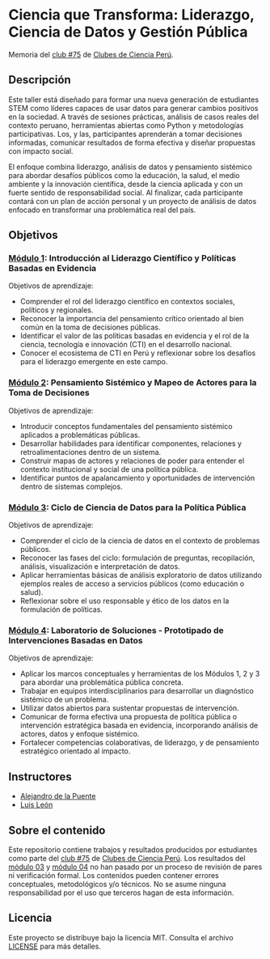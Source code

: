 # Ciencia que Transforma: Liderazgo, Ciencia de Datos y Gestión Pública

Memoria del [club #75](https://clubesdecienciaperu.org/project/cdecpe75-ciencia-que-transforma-liderazgo-datos-y-gestion-publica/) de [Clubes de Ciencia Perú](https://clubesdecienciaperu.org).

## Descripción

Este taller está diseñado para formar una nueva generación de estudiantes STEM como líderes capaces de usar datos para generar cambios positivos en la sociedad. 
A través de sesiones prácticas, análisis de casos reales del contexto peruano, herramientas abiertas como Python y metodologías participativas. 
Los, y las, participantes aprenderán a tomar decisiones informadas, comunicar resultados de forma efectiva y diseñar propuestas con impacto social.

El enfoque combina liderazgo, análisis de datos y pensamiento sistémico para abordar desafíos públicos como la educación, la salud, el medio ambiente y la innovación científica, desde la ciencia aplicada y con un fuerte sentido de responsabilidad social.
Al finalizar, cada participante contará con un plan de acción personal y un proyecto de análisis de datos enfocado en transformar una problemática real del país.

## Objetivos

### [Módulo 1](Modulo-01): Introducción al Liderazgo Científico y Políticas Basadas en Evidencia

Objetivos de aprendizaje:

- Comprender el rol del liderazgo científico en contextos sociales, políticos y regionales.
- Reconocer la importancia del pensamiento crítico orientado al bien común en la toma de decisiones públicas.
- Identificar el valor de las políticas basadas en evidencia y el rol de la ciencia, tecnología e innovación (CTI) en el desarrollo nacional.
- Conocer el ecosistema de CTI en Perú y reflexionar sobre los desafíos para el liderazgo emergente en este campo.

### [Módulo 2](Modulo-02): Pensamiento Sistémico y Mapeo de Actores para la Toma de Decisiones

Objetivos de aprendizaje:

- Introducir conceptos fundamentales del pensamiento sistémico aplicados a problemáticas públicas.
- Desarrollar habilidades para identificar componentes, relaciones y retroalimentaciones dentro de un sistema.
- Construir mapas de actores y relaciones de poder para entender el contexto institucional y social de una política pública.
- Identificar puntos de apalancamiento y oportunidades de intervención dentro de sistemas complejos.

### [Módulo 3](Modulo-03): Ciclo de Ciencia de Datos para la Política Pública

Objetivos de aprendizaje:

- Comprender el ciclo de la ciencia de datos en el contexto de problemas públicos.
- Reconocer las fases del ciclo: formulación de preguntas, recopilación, análisis, visualización e interpretación de datos.
- Aplicar herramientas básicas de análisis exploratorio de datos utilizando ejemplos reales de acceso a servicios públicos (como educación o salud).
- Reflexionar sobre el uso responsable y ético de los datos en la formulación de políticas.

### [Módulo 4](Modulo-04): Laboratorio de Soluciones - Prototipado de Intervenciones Basadas en Datos

Objetivos de aprendizaje:

- Aplicar los marcos conceptuales y herramientas de los Módulos 1, 2 y 3 para abordar una problemática pública concreta.
- Trabajar en equipos interdisciplinarios para desarrollar un diagnóstico sistémico de un problema.
- Utilizar datos abiertos para sustentar propuestas de intervención.
- Comunicar de forma efectiva una propuesta de política pública o intervención estratégica basada en evidencia, incorporando análisis de actores, datos y enfoque sistémico.
- Fortalecer competencias colaborativas, de liderazgo, y de pensamiento estratégico orientado al impacto.

## Instructores

- [Alejandro de la Puente](https://www.linkedin.com/in/alejandro-de-la-puente/) 
- [Luis León](https://www.linkedin.com/in/luisleonandonayre/)

## Sobre el contenido

Este repositorio contiene trabajos y resultados producidos por estudiantes como parte del [club #75](https://clubesdecienciaperu.org/project/cdecpe75-ciencia-que-transforma-liderazgo-datos-y-gestion-publica/) de [Clubes de Ciencia Perú](https://clubesdecienciaperu.org).   Los resultados del [módulo 03](Modulo-03) y [módulo 04](Modulo-04) no han pasado por un proceso de revisión de pares ni verificación formal. Los contenidos pueden contener errores conceptuales, metodológicos y/o técnicos. No se asume ninguna responsabilidad por el uso que terceros hagan de esta información.

## Licencia

Este proyecto se distribuye bajo la licencia MIT. Consulta el archivo [LICENSE](LICENSE) para más detalles.